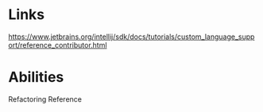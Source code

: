 # Links
https://www.jetbrains.org/intellij/sdk/docs/tutorials/custom_language_support/reference_contributor.html

# Abilities
Refactoring
Reference
